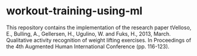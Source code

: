 # workout-training-using-ml
This repository contains the implementation of the research paper tVelloso, E., Bulling, A., Gellersen, H., Ugulino, W. and Fuks, H., 2013, March. Qualitative activity recognition of weight lifting exercises. In Proceedings of the 4th Augmented Human International Conference (pp. 116-123).

